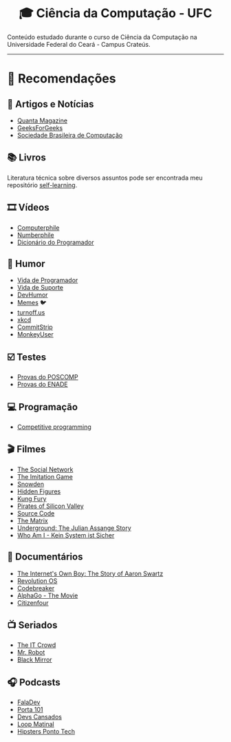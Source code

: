 <h1 align="center">
  <strong>🎓 Ciência da Computação - UFC</strong>
</h1>

Conteúdo estudado durante o curso de Ciência da Computação na Universidade Federal do Ceará - Campus Crateús.

---

# 🚀 Recomendações

## :page_with_curl: Artigos e Notícias

- [Quanta Magazine](https://www.quantamagazine.org/computer-science/)
- [GeeksForGeeks](https://www.geeksforgeeks.org/)
- [Sociedade Brasileira de Computação](https://www.sbc.org.br/publicacoes-2)

## :books: Livros

Literatura técnica sobre diversos assuntos pode ser encontrada meu repositório [self-learning](https://github.com/DanielBrito/self-learning).

## :film_strip: Vídeos

- [Computerphile](https://www.youtube.com/channel/UC9-y-6csu5WGm29I7JiwpnA)
- [Numberphile](https://www.youtube.com/channel/UCoxcjq-8xIDTYp3uz647V5A)
- [Dicionário do Programador](https://www.youtube.com/playlist?list=PLVc5bWuiFQ8GgKm5m0cZE6E02amJho94o)

## :rofl: Humor

- [Vida de Programador](http://vidadeprogramador.com.br/)
- [Vida de Suporte](http://vidadesuporte.com.br/)
- [DevHumor](http://devhumor.com/)
- [Memes](https://twitter.com/danielhbrito) 🐦
- [turnoff.us](http://turnoff.us/)
- [xkcd](https://xkcd.com/)
- [CommitStrip](https://www.commitstrip.com/)
- [MonkeyUser](https://www.monkeyuser.com/)

## :ballot_box_with_check: Testes

- [Provas do POSCOMP](https://github.com/amimaro/Provas-POSCOMP)
- [Provas do ENADE](http://inep.gov.br/educacao-superior/enade/provas-e-gabaritos)

## :computer: Programação

- [Competitive programming](https://github.com/DanielBrito/competitive-programming)

## :clapper: Filmes

- [The Social Network](https://www.imdb.com/title/tt1285016/)
- [The Imitation Game](https://www.imdb.com/title/tt2084970/)
- [Snowden](https://www.imdb.com/title/tt3774114/)
- [Hidden Figures](https://www.imdb.com/title/tt4846340/)
- [Kung Fury](https://www.imdb.com/title/tt9425568/)
- [Pirates of Silicon Valley](https://www.imdb.com/title/tt0168122/)
- [Source Code](https://www.imdb.com/title/tt0945513/)
- [The Matrix](https://www.imdb.com/title/tt0133093/)
- [Underground: The Julian Assange Story](https://www.imdb.com/title/tt2357453/)
- [Who Am I - Kein System ist Sicher](https://www.imdb.com/title/tt3042408/)

## :movie_camera: Documentários

- [The Internet's Own Boy: The Story of Aaron Swartz](https://www.imdb.com/title/tt3268458/)
- [Revolution OS](https://www.imdb.com/title/tt0308808/)
- [Codebreaker](https://www.imdb.com/title/tt2119396/)
- [AlphaGo - The Movie](https://www.imdb.com/title/tt6700846/)
- [Citizenfour](https://www.imdb.com/title/tt4044364/)

## :tv: Seriados

- [The IT Crowd](https://www.imdb.com/title/tt0487831/)
- [Mr. Robot](https://www.imdb.com/title/tt4158110/)
- [Black Mirror](https://www.imdb.com/title/tt2085059/)

## :headphones: Podcasts

- [FalaDev](https://open.spotify.com/show/3TNsKUGlP9YbV1pgy3ACrW)
- [Porta 101](https://open.spotify.com/show/6BioV2qELfrRGG1B428TK5)
- [Devs Cansados](https://open.spotify.com/show/7gNryNpuHuhZTwfbCdiOqL)
- [Loop Matinal](https://open.spotify.com/show/4sKgJqaCEQdUECeCViknr5)
- [Hipsters Ponto Tech](https://open.spotify.com/show/2p0Vx75OmfsXktyLBuLuSf)
